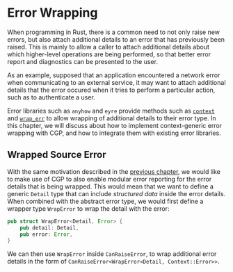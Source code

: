 # Error Wrapping

When programming in Rust, there is a common need to not only raise new errors, but also
attach additional details to an error that has previously been raised.
This is mainly to allow a caller to attach additional details about which higher-level
operations are being performed, so that better error report and diagnostics can be
presented to the user.

As an example, supposed that an application encountered a network error when communicating
to an external service, it may want to attach additional details that the error
occured when it tries to perform a particular action, such as to authenticate a user.

Error libraries such as `anyhow` and `eyre` provide methods such as
[`context`](https://docs.rs/anyhow/latest/anyhow/struct.Error.html#method.context) and
[`wrap_err`](https://docs.rs/eyre/latest/eyre/struct.Report.html#method.wrap_err)
to allow wrapping of additional details to their error type.
In this chapter, we will discuss about how to implement context-generic error wrapping
with CGP, and how to integrate them with existing error libraries.



## Wrapped Source Error

With the same motivation described in the [previous chapter](./error-reporting.md),
we would like to make use of CGP to also enable modular error reporting for the
error details that is being wrapped. This would mean that we want to define a
generic `Detail` type that can include _structured data_ inside the error
details. When combined with the abstract error type, we would first define
a wrapper type `WrapError` to wrap the detail with the error:

```rust
pub struct WrapError<Detail, Error> {
    pub detail: Detail,
    pub error: Error,
}
```

We can then use `WrapError` inside `CanRaiseError`, to wrap additional error details
in the form of `CanRaiseError<WrapError<Detail, Context::Error>>`.